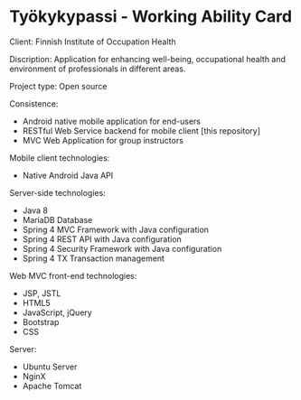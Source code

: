 # Työkykypassi - Working Ability Card

Client: Finnish Institute of Occupation Health

Discription: Application for enhancing well-being, occupational health and environment of professionals in different areas.

Project type: Open source 

Consistence:
   - Android native mobile application for end-users
   - RESTful Web Service backend for mobile client [this repository]
   - MVC Web Application for group instructors

Mobile client technologies:
   - Native Android Java API

Server-side technologies:
   - Java 8
   - MariaDB Database
   - Spring 4 MVC Framework with Java configuration
   - Spring 4 REST API with Java configuration
   - Spring 4 Security Framework with Java configuration
   - Spring 4 TX Transaction management

Web MVC front-end technologies:
   - JSP, JSTL
   - HTML5
   - JavaScript, jQuery
   - Bootstrap
   - CSS
   
Server:
   - Ubuntu Server
   - NginX
   - Apache Tomcat
